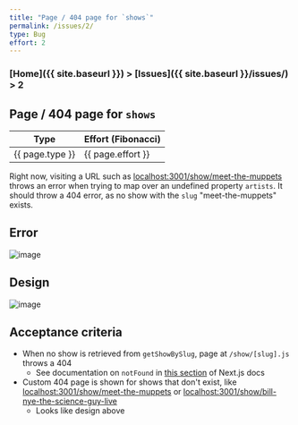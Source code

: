 ```yaml
---
title: "Page / 404 page for `shows`"
permalink: /issues/2/
type: Bug
effort: 2
---
```


### [Home]({{ site.baseurl }}) > [Issues]({{ site.baseurl }}/issues/) > 2

## Page / 404 page for `shows`

| Type | Effort (Fibonacci) |
|------|--------------------|
| {{ page.type }} | {{ page.effort }} |

Right now, visiting a URL such as [localhost:3001/show/meet-the-muppets](http://localhost:3001/show/meet-the-muppets) throws an error when trying to map over an undefined property `artists`. It should throw a 404 error, as no show with the `slug` "meet-the-muppets" exists.

## Error
![image](https://user-images.githubusercontent.com/8537936/115982966-d3dcc500-a55b-11eb-86e0-d24b0d676ae4.png)

## Design
![image](https://user-images.githubusercontent.com/8537936/116004990-5f893c80-a5c2-11eb-8c1c-982b2e013325.png)

## Acceptance criteria
- When no show is retrieved from `getShowBySlug`, page at `/show/[slug].js` throws a 404
  - See documentation on `notFound` in [this section](https://nextjs.org/docs/basic-features/data-fetching) of Next.js docs
- Custom 404 page is shown for shows that don't exist, like [localhost:3001/show/meet-the-muppets](http://localhost:3001/show/meet-the-muppets) or [localhost:3001/show/bill-nye-the-science-guy-live](http://localhost:3001/show/bill-nye-the-science-guy-live)
  - Looks like design above
